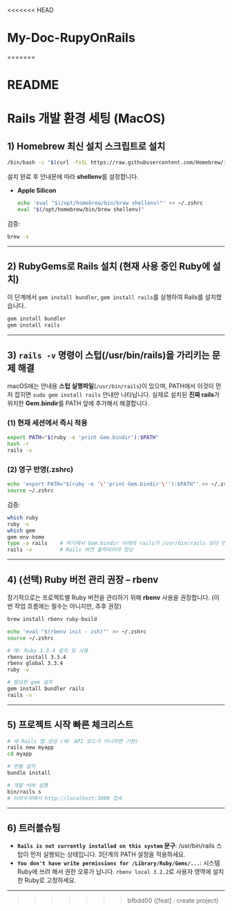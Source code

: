 <<<<<<< HEAD
# My-Doc-RupyOnRails
=======
# README

# Rails 개발 환경 세팅 (MacOS)


## 1) Homebrew 최신 설치 스크립트로 설치
```bash
/bin/bash -c "$(curl -fsSL https://raw.githubusercontent.com/Homebrew/install/HEAD/install.sh)"
```

설치 완료 후 안내문에 따라 **shellenv**를 설정합니다.

* **Apple Silicon**

  ```bash
  echo 'eval "$(/opt/homebrew/bin/brew shellenv)"' >> ~/.zshrc
  eval "$(/opt/homebrew/bin/brew shellenv)"
  ```

검증:

```bash
brew -v
```
---

## 2) RubyGems로 Rails 설치 (현재 사용 중인 Ruby에 설치)

이 단계에서 `gem install bundler`, `gem install rails`를 실행하여 Rails를 설치했습니다.

```bash
gem install bundler
gem install rails
```
---

## 3) `rails -v` 명령이 스텁(/usr/bin/rails)을 가리키는 문제 해결

macOS에는 안내용 **스텁 실행파일**(`/usr/bin/rails`)이 있으며, PATH에서 이것이 먼저 잡히면 `sudo gem install rails` 안내만 나타납니다. 실제로 설치된 **진짜 rails**가 위치한 **Gem.bindir**를 PATH 앞에 추가해서 해결합니다.

### (1) 현재 세션에서 즉시 적용

```bash
export PATH="$(ruby -e 'print Gem.bindir'):$PATH"
hash -r
rails -v
```

### (2) 영구 반영(.zshrc)

```bash
echo 'export PATH="$(ruby -e '\''print Gem.bindir'\''):$PATH"' >> ~/.zshrc
source ~/.zshrc
```

검증:

```bash
which ruby
ruby -v
which gem
gem env home
type -a rails    # 여기에서 Gem.bindir 아래의 rails가 /usr/bin/rails 보다 먼저 나와야 정상
rails -v         # Rails 버전 출력되어야 정상
```

---

## 4) (선택) Ruby 버전 관리 권장 – rbenv

장기적으로는 프로젝트별 Ruby 버전을 관리하기 위해 **rbenv** 사용을 권장합니다. (이번 작업 흐름에는 필수는 아니지만, 추후 권장)

```bash
brew install rbenv ruby-build

echo 'eval "$(rbenv init - zsh)"' >> ~/.zshrc
source ~/.zshrc

# 예: Ruby 3.3.4 설치 및 사용
rbenv install 3.3.4
rbenv global 3.3.4
ruby -v

# 필요한 gem 설치
gem install bundler rails
rails -v
```

---

## 5) 프로젝트 시작 빠른 체크리스트

```bash
# 새 Rails 앱 생성 (예: API 모드가 아니라면 기본)
rails new myapp
cd myapp

# 번들 설치
bundle install

# 개발 서버 실행
bin/rails s
# 브라우저에서 http://localhost:3000 접속
```

---

## 6) 트러블슈팅

* **`Rails is not currently installed on this system` 문구**: /usr/bin/rails 스텁이 먼저 실행되는 상태입니다. 3단계의 PATH 설정을 적용하세요.
* **`You don't have write permissions for /Library/Ruby/Gems/...`**: 시스템 Ruby에 쓰려 해서 권한 오류가 납니다. `rbenv local 3.2.2`로 사용자 영역에 설치한 Ruby로 고정하세요.

---

>>>>>>> bfbdd00 ([feat] : create project)
